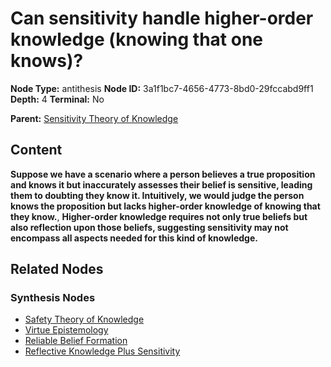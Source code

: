 # Can sensitivity handle higher-order knowledge (knowing that one knows)?

**Node Type:** antithesis
**Node ID:** 3a1f1bc7-4656-4773-8bd0-29fccabd9ff1
**Depth:** 4
**Terminal:** No

**Parent:** [Sensitivity Theory of Knowledge](sensitivity-theory-of-knowledge-synthesis-1b565072-2e11-47e2-95b8-b9e62c82f3a8.md)

## Content

**Suppose we have a scenario where a person believes a true proposition and knows it but inaccurately assesses their belief is sensitive, leading them to doubting they know it. Intuitively, we would judge the person knows the proposition but lacks higher-order knowledge of knowing that they know.**, **Higher-order knowledge requires not only true beliefs but also reflection upon those beliefs, suggesting sensitivity may not encompass all aspects needed for this kind of knowledge.**

## Related Nodes

### Synthesis Nodes

- [Safety Theory of Knowledge](safety-theory-of-knowledge-synthesis-c3ee0c7f-0201-4127-9c03-3c2a1f31a5d5.md)
- [Virtue Epistemology](virtue-epistemology-synthesis-b93f5de9-9598-4100-9eaa-bd8b35580dd2.md)
- [Reliable Belief Formation](reliable-belief-formation-synthesis-8a59fc20-7857-41ca-a8e0-892144dec314.md)
- [Reflective Knowledge Plus Sensitivity](reflective-knowledge-plus-sensitivity-synthesis-95d71ed5-39f5-40be-b8ff-0c9bc568f1eb.md)

